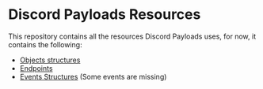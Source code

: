 # Discord Payloads Resources

This repository contains all the resources Discord Payloads uses, for now, it contains the following:

- [Objects structures](/structures/)
- [Endpoints](/endpoints/)
- [Events Structures](/events.json) (Some events are missing)